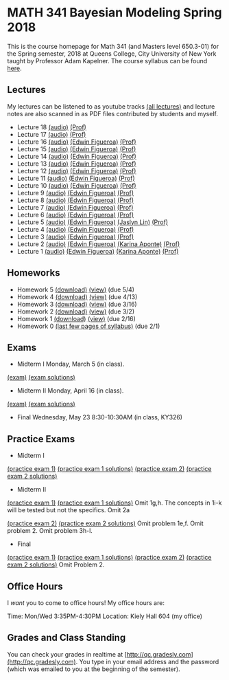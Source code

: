 # MATH 341 Bayesian Modeling Spring 2018

This is the course homepage for Math 341 (and Masters level 650.3-01) for the Spring semester, 2018 at Queens College, City University of New York taught by Professor Adam Kapelner. The course syllabus can be found [here](https://github.com/kapelner/QC_Math_341_Spring_2018/blob/master/syllabus/syllabus.pdf).

## Lectures

My lectures can be listened to as youtube tracks [(all lectures)](https://www.youtube.com/playlist?list=PLIwvCnCDnF17PZneWBd6lRSaPb_1E4bcs) and lecture notes are also scanned in as PDF files contributed by students and myself.

<!--
* Lecture 23 [(audio)](https://youtu.be/sBA4Lf_5kUU) [(Alassane Ngaide)](https://github.com/kapelner/QC_Math_341_Spring_2018/blob/master/lectures/lec23ngaide.pdf) [(Prof)](https://github.com/kapelner/QC_Math_341_Spring_2018/blob/master/lectures/lec23kap.pdf)
* Lecture 22 [(audio)](https://youtu.be/bwVxNl9_X14) [(Alassane Ngaide)](https://github.com/kapelner/QC_Math_341_Spring_2018/blob/master/lectures/lec22ngaide.pdf) [(Wjeewani Boteju)](https://github.com/kapelner/QC_Math_341_Spring_2018/blob/master/lectures/lec22boteju.pdf) [(Prof)](https://github.com/kapelner/QC_Math_341_Spring_2018/blob/master/lectures/lec22kap.pdf)
* Lecture 21 [(audio)](https://youtu.be/Wmc2TRKa7xU) [(Wjeewani Boteju)](https://github.com/kapelner/QC_Math_341_Spring_2018/blob/master/lectures/lec21boteju.pdf) [(Messan Adelan)](https://github.com/kapelner/QC_Math_341_Spring_2018/blob/master/lectures/lec21adelan.pdf) [(Koffi Lucky Bosso)](https://github.com/kapelner/QC_Math_341_Spring_2018/blob/master/lectures/lec21bosso.pdf) [(Alassane Ngaide)](https://github.com/kapelner/QC_Math_341_Spring_2018/blob/master/lectures/lec21ngaide.pdf) [(Prof)](https://github.com/kapelner/QC_Math_341_Spring_2018/blob/master/lectures/lec21kap.pdf) 
* Lecture 20 [(audio)](https://youtu.be/iac02nByAeY) [(Messan Adelan)](https://github.com/kapelner/QC_Math_341_Spring_2018/blob/master/lectures/lec20adelan.pdf) [(Wjeewani Boteju)](https://github.com/kapelner/QC_Math_341_Spring_2018/blob/master/lectures/lec20boteju.pdf) [(Koffi Lucky Bosso)](https://github.com/kapelner/QC_Math_341_Spring_2018/blob/master/lectures/lec20bosso.pdf) [(Alassane Ngaide)](https://github.com/kapelner/QC_Math_341_Spring_2018/blob/master/lectures/lec20ngaide.pdf) [(Prof)](https://github.com/kapelner/QC_Math_341_Spring_2018/blob/master/lectures/lec20kap.pdf)
* Lecture 19 [(audio)](https://youtu.be/noOFVHmKFjA) [(Alassane Ngaide)](https://github.com/kapelner/QC_Math_341_Spring_2018/blob/master/lectures/lec19ngaide.pdf) [(Koffi Lucky Bosso)](https://github.com/kapelner/QC_Math_341_Spring_2018/blob/master/lectures/lec19bosso.pdf) [(Messan Adelan)](https://github.com/kapelner/QC_Math_341_Spring_2018/blob/master/lectures/lec19adelan.pdf) [(Prof)](https://github.com/kapelner/QC_Math_341_Spring_2018/blob/master/lectures/lec19kap.pdf) --> 
* Lecture 18 [(audio)](https://youtu.be/yCFKvxc3BuM) [(Prof)](https://github.com/kapelner/QC_Math_341_Spring_2018/blob/master/lectures/lec18kap.pdf)
* Lecture 17 [(audio)](https://youtu.be/FVpD1EExmug) [(Prof)](https://github.com/kapelner/QC_Math_341_Spring_2018/blob/master/lectures/lec17kap.pdf)
* Lecture 16 [(audio)](https://youtu.be/rCla-CAmSlg) [(Edwin Figueroa)](https://github.com/kapelner/QC_Math_341_Spring_2018/blob/master/lectures/lec16figueroa.pdf) [(Prof)](https://github.com/kapelner/QC_Math_341_Spring_2018/blob/master/lectures/lec16kap.pdf)  
* Lecture 15 [(audio)](https://youtu.be/B5ILu8dH43I) [(Edwin Figueroa)](https://github.com/kapelner/QC_Math_341_Spring_2018/blob/master/lectures/lec15figueroa.pdf) [(Prof)](https://github.com/kapelner/QC_Math_341_Spring_2018/blob/master/lectures/lec15kap.pdf)
* Lecture 14 [(audio)](https://youtu.be/3tG25Y6sCyE) [(Edwin Figueroa)](https://github.com/kapelner/QC_Math_341_Spring_2018/blob/master/lectures/lec14figueroa.pdf) [(Prof)](https://github.com/kapelner/QC_Math_341_Spring_2018/blob/master/lectures/lec14kap.pdf)
* Lecture 13 [(audio)](https://youtu.be/Qs9UKbIrYTM) [(Edwin Figueroa)](https://github.com/kapelner/QC_Math_341_Spring_2018/blob/master/lectures/lec13figueroa.pdf) [(Prof)](https://github.com/kapelner/QC_Math_341_Spring_2018/blob/master/lectures/lec13kap.pdf) 
* Lecture 12 [(audio)](https://youtu.be/INvCaiVR_dg) [(Edwin Figueroa)](https://github.com/kapelner/QC_Math_341_Spring_2018/blob/master/lectures/lec12figueroa.pdf) [(Prof)](https://github.com/kapelner/QC_Math_341_Spring_2018/blob/master/lectures/lec12kap.pdf)
* Lecture 11 [(audio)](https://youtu.be/g6eCkB-5I6I) [(Edwin Figueroa)](https://github.com/kapelner/QC_Math_341_Spring_2018/blob/master/lectures/lec11figueroa.pdf) [(Prof)](https://github.com/kapelner/QC_Math_341_Spring_2018/blob/master/lectures/lec11kap.pdf)
* Lecture 10 [(audio)](https://youtu.be/PozT6d7T-JU) [(Edwin Figueroa)](https://github.com/kapelner/QC_Math_341_Spring_2018/blob/master/lectures/lec10figueroa.pdf) [(Prof)](https://github.com/kapelner/QC_Math_341_Spring_2018/blob/master/lectures/lec10kap.pdf)
* Lecture 9 [(audio)](https://youtu.be/02pbxLVnr5I) [(Edwin Figueroa)](https://github.com/kapelner/QC_Math_341_Spring_2018/blob/master/lectures/lec09figueroa.pdf) [(Prof)](https://github.com/kapelner/QC_Math_341_Spring_2018/blob/master/lectures/lec09kap.pdf)
* Lecture 8 [(audio)](https://youtu.be/Ba-00EWFAWs) [(Edwin Figueroa)](https://github.com/kapelner/QC_Math_341_Spring_2018/blob/master/lectures/lec08figueroa.pdf) [(Prof)](https://github.com/kapelner/QC_Math_341_Spring_2018/blob/master/lectures/lec08kap.pdf)
* Lecture 7 [(audio)](https://youtu.be/WA_iK1nZ6iQ) [(Edwin Figueroa)](https://github.com/kapelner/QC_Math_341_Spring_2018/blob/master/lectures/lec07figueroa.pdf) [(Prof)](https://github.com/kapelner/QC_Math_341_Spring_2018/blob/master/lectures/lec07kap.pdf)
* Lecture 6 [(audio)](https://youtu.be/m37ahpnT6iI) [(Edwin Figueroa)](https://github.com/kapelner/QC_Math_341_Spring_2018/blob/master/lectures/lec06figueroa.pdf) [(Prof)](https://github.com/kapelner/QC_Math_341_Spring_2018/blob/master/lectures/lec06kap.pdf)
* Lecture 5 [(audio)](https://youtu.be/TEFc5dKbF-8) [(Edwin Figueroa)](https://github.com/kapelner/QC_Math_341_Spring_2018/blob/master/lectures/lec05figueroa.pdf) [(Jaslyn Lin)](https://github.com/kapelner/QC_Math_341_Spring_2018/blob/master/lectures/lec05lin.pdf) [(Prof)](https://github.com/kapelner/QC_Math_341_Spring_2018/blob/master/lectures/lec05kap.pdf)
* Lecture 4 [(audio)](https://youtu.be/MXVmb_bkgHI) [(Edwin Figueroa)](https://github.com/kapelner/QC_Math_341_Spring_2018/blob/master/lectures/lec04figueroa.pdf) [(Prof)](https://github.com/kapelner/QC_Math_341_Spring_2018/blob/master/lectures/lec04kap.pdf)
* Lecture 3 [(audio)](https://youtu.be/VdBowk_x95o) [(Edwin Figueroa)](https://github.com/kapelner/QC_Math_341_Spring_2018/blob/master/lectures/lec03figueroa.pdf) [(Prof)](https://github.com/kapelner/QC_Math_341_Spring_2018/blob/master/lectures/lec03kap.pdf)
* Lecture 2 [(audio)](https://youtu.be/_-Fvr5Upg6c) [(Edwin Figueroa)](https://github.com/kapelner/QC_Math_341_Spring_2018/blob/master/lectures/lec02figueroa.pdf) [(Karina Aponte)](https://github.com/kapelner/QC_Math_341_Spring_2018/blob/master/lectures/lec02aponte.pdf) [(Prof)](https://github.com/kapelner/QC_Math_341_Spring_2018/blob/master/lectures/lec02kap.pdf)
* Lecture 1 [(audio)](https://youtu.be/EYCNb10vOLc) [(Edwin Figueroa)](https://github.com/kapelner/QC_Math_341_Spring_2018/blob/master/lectures/lec01figueroa.pdf) [(Karina Aponte)](https://github.com/kapelner/QC_Math_341_Spring_2018/blob/master/lectures/lec01aponte.pdf) [(Prof)](https://github.com/kapelner/QC_Math_341_Spring_2018/blob/master/lectures/lec01kap.pdf)


## Homeworks

<!--
* Homework 9 [(download)](https://github.com/kapelner/QC_Math_341_Spring_2018/blob/master/homeworks/hw09/hw09.pdf?raw=true) [(view)](https://github.com/kapelner/QC_Math_341_Spring_2018/blob/master/homeworks/hw09/hw09.pdf) (due 12/12)
* Homework 8 [(download)](https://github.com/kapelner/QC_Math_341_Spring_2018/blob/master/homeworks/hw08/hw08.pdf?raw=true) [(view)](https://github.com/kapelner/QC_Math_341_Spring_2018/blob/master/homeworks/hw08/hw08.pdf) (due 12/2)
* Homework 7 [(download)](https://github.com/kapelner/QC_Math_341_Spring_2018/blob/master/homeworks/hw07/hw07.pdf?raw=true) [(view)](https://github.com/kapelner/QC_Math_341_Spring_2018/blob/master/homeworks/hw07/hw07.pdf) (due 11/23)
* Homework 6 [(download)](https://github.com/kapelner/QC_Math_341_Spring_2018/blob/master/homeworks/hw06/hw06.pdf?raw=true) [(view)](https://github.com/kapelner/QC_Math_341_Spring_2018/blob/master/homeworks/hw06/hw06.pdf) (due 12/19)-->
* Homework 5 [(download)](https://github.com/kapelner/QC_Math_341_Spring_2018/blob/master/homeworks/hw05/hw05.pdf?raw=true) [(view)](https://github.com/kapelner/QC_Math_341_Spring_2018/blob/master/homeworks/hw05/hw05.pdf) (due 5/4)
* Homework 4 [(download)](https://github.com/kapelner/QC_Math_341_Spring_2018/blob/master/homeworks/hw04/hw04.pdf?raw=true) [(view)](https://github.com/kapelner/QC_Math_341_Spring_2018/blob/master/homeworks/hw04/hw04.pdf) (due 4/13)
* Homework 3 [(download)](https://github.com/kapelner/QC_Math_341_Spring_2018/blob/master/homeworks/hw03/hw03.pdf?raw=true) [(view)](https://github.com/kapelner/QC_Math_341_Spring_2018/blob/master/homeworks/hw03/hw03.pdf) (due 3/16)
* Homework 2 [(download)](https://github.com/kapelner/QC_Math_341_Spring_2018/blob/master/homeworks/hw02/hw02.pdf?raw=true) [(view)](https://github.com/kapelner/QC_Math_341_Spring_2018/blob/master/homeworks/hw02/hw02.pdf) (due 3/2)
* Homework 1 [(download)](https://github.com/kapelner/QC_Math_341_Spring_2018/blob/master/homeworks/hw01/hw01.pdf?raw=true) [(view)](https://github.com/kapelner/QC_Math_341_Spring_2018/blob/master/homeworks/hw01/hw01.pdf) (due 2/16)
* Homework 0 [(last few pages of syllabus)](https://github.com/kapelner/QC_Math_341_Spring_2018/blob/master/syllabus/syllabus.pdf?raw=true) (due 2/1)

## Exams

* Midterm I Monday, March 5 (in class).

[(exam)](https://github.com/kapelner/QC_Math_341_Spring_2018/blob/master/exams/midterm1/midterm1.pdf) [(exam solutions)](https://github.com/kapelner/QC_Math_341_Spring_2018/blob/master/exams/midterm1/midterm1_solutions.pdf)

* Midterm II Monday, April 16 (in class).

[(exam)](https://github.com/kapelner/QC_Math_341_Spring_2018/blob/master/exams/midterm2/midterm2.pdf) [(exam solutions)](https://github.com/kapelner/QC_Math_341_Spring_2018/blob/master/exams/midterm2/midterm2_solutions.pdf)

* Final Wednesday, May 23 8:30-10:30AM (in class, KY326)


## Practice Exams

* Midterm I

[(practice exam 1)](https://github.com/kapelner/QC_Math_341_Spring_2017/blob/master/exams/midterm1/midterm1.pdf) [(practice exam 1 solutions)](https://github.com/kapelner/QC_Math_341_Spring_2017/blob/master/exams/midterm1/midterm1_solutions.pdf)
[(practice exam 2)](https://github.com/kapelner/QC_Math_390.03-02_Spr_2016/blob/master/exams/midterm1/midterm1.pdf) [(practice exam 2 solutions)](https://github.com/kapelner/QC_Math_390.03-02_Spr_2016/blob/master/exams/midterm1/midterm1_solutions.pdf)

* Midterm II

[(practice exam 1)](https://github.com/kapelner/QC_Math_341_Spring_2017/blob/master/exams/midterm2/midterm2.pdf) [(practice exam 1 solutions)](https://github.com/kapelner/QC_Math_341_Spring_2017/blob/master/exams/midterm2/midterm2_solutions.pdf) Omit 1g,h. The concepts in 1i-k will be tested but not the specifics. Omit 2a

[(practice exam 2)](https://github.com/kapelner/QC_Math_390.03-02_Spr_2016/blob/master/exams/midterm2/midterm2.pdf) [(practice exam 2 solutions)](https://github.com/kapelner/QC_Math_390.03-02_Spr_2016/blob/master/exams/midterm2/midterm2_solutions.pdf) Omit problem 1e,f. Omit problem 2. Omit problem 3h-l.

* Final

[(practice exam 1)](https://github.com/kapelner/QC_Math_341_Spring_2017/blob/master/exams/final/final.pdf) [(practice exam 1 solutions)](https://github.com/kapelner/QC_Math_341_Spring_2017/blob/master/exams/final/final_solutions.pdf)
[(practice exam 2)](https://github.com/kapelner/QC_Math_390.03-02_Spr_2016/blob/master/exams/final/final.pdf) [(practice exam 2 solutions)](https://github.com/kapelner/QC_Math_390.03-02_Spr_2016/blob/master/exams/final/final_solutions.pdf) Omit Problem 2.

## Office Hours

I *want* you to come to office hours! My office hours are:

Time: Mon/Wed 3:35PM-4:30PM
Location: Kiely Hall 604 (my office)

## Grades and Class Standing

You can check your grades in realtime at [http://qc.gradesly.com](http://qc.gradesly.com). You type in your email address and the password (which was emailed to you at the beginning of the semester).
